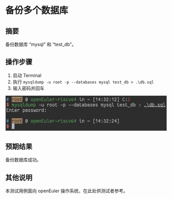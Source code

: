 # 备份多个数据库

## 摘要

备份数据库 “mysql” 和 “test_db”。

## 操作步骤

1. 启动 Terminal
2. 执行 ```mysqldump -u root -p --databases mysql test_db > .\db.sql```
3. 输入密码并回车

![备份多个数据库-1](./img/备份多个数据库-1.png)

## 预期结果

备份数据库成功。

## 其他说明

本测试用例面向 openEuler 操作系统，在此处供测试者参考。

